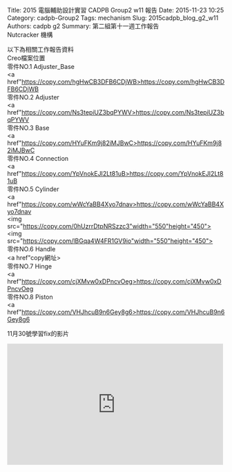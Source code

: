 Title: 2015 電腦輔助設計實習 CADPB Group2 w11 報告
Date: 2015-11-23 10:25
Category: cadpb-Group2
Tags: mechanism
Slug: 2015cadpb_blog_g2_w11
Authors: cadpb g2
Summary: 第二組第十一週工作報告<br />Nutcracker 機構

以下為相關工作報告資料
<br />
Creo檔案位置
<br />
零件NO.1   Adjuster_Base
<br />
<a href"https://copy.com/hgHwCB3DFB6CDjWB>https://copy.com/hgHwCB3DFB6CDjWB</a>
<br />
零件NO.2   Adjuster
<br />
<a href"https://copy.com/Ns3tepiUZ3bqPYWV>https://copy.com/Ns3tepiUZ3bqPYWV</a>
<br />
零件NO.3   Base
<br />
<a href"https://copy.com/HYuFKm9j82iMJBwC>https://copy.com/HYuFKm9j82iMJBwC</a>
<br />
零件NO.4   Connection
<br />
<a href"https://copy.com/YpVnokEJI2Lt81uB>https://copy.com/YpVnokEJI2Lt81uB</a>
<br />
零件NO.5    Cylinder
<br />
<a href"https://copy.com/wWcYaBB4Xyo7dnav>https://copy.com/wWcYaBB4Xyo7dnav</a>
<br />
<img src="https://copy.com/0hUzrrDtpNRSzzc3"width="550"height="450">
<br>
<img src="https://copy.com/lBGqa4W4FR1GV9io"width="550"height="450">
<br>
零件NO.6   Handle
<br />
<a href"copy網址></a>
<br />
零件NO.7   Hinge
<br />
<a href"https://copy.com/cjXMvw0xDPncvOeg>https://copy.com/cjXMvw0xDPncvOeg</a>
<br />
零件NO.8   Piston
<br />
<a href"https://copy.com/VHJhcuB9n6Gey8g6>https://copy.com/VHJhcuB9n6Gey8g6</a>
<br />

<p>11月30號學習fix的影片</p>
<iframe src="https://player.vimeo.com/video/148025820" width="500" height="281" frameborder="0" webkitallowfullscreen mozallowfullscreen allowfullscreen></iframe>
